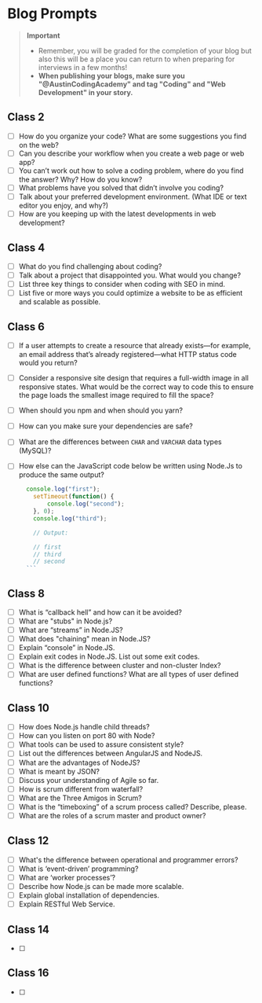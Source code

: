 # Blog Prompts

  > **Important**
  > - Remember, you will be graded for the completion of your blog but also this will be a place you can return to when preparing for interviews in a few months!
  > - **When publishing your blogs, make sure you "@AustinCodingAcademy" and tag "Coding" and "Web Development" in your story.**

## Class 2

- [ ] How do you organize your code? What are some suggestions you find on the web?
- [ ] Can you describe your workflow when you create a web page or web app?
- [ ] You can’t work out how to solve a coding problem, where do you find the answer? Why? How do you know?
- [ ] What problems have you solved that didn’t involve you coding?
- [ ] Talk about your preferred development environment. (What IDE or text editor you enjoy, and why?)
- [ ] How are you keeping up with the latest developments in web development?

## Class 4

- [ ] What do you find challenging about coding?
- [ ] Talk about a project that disappointed you. What would you change?
- [ ] List three key things to consider when coding with SEO in mind.
- [ ] List five or more ways you could optimize a website to be as efficient and scalable as possible.

## Class 6

- [ ] If a user attempts to create a resource that already exists—for example, an email address that’s already registered—what HTTP status code would you return?
- [ ] Consider a responsive site design that requires a full-width image in all responsive states. What would be the correct way to code this to ensure the page loads the smallest image required to fill the space?
- [ ] When should you npm and when should you yarn?
- [ ] How can you make sure your dependencies are safe?
- [ ] What are the differences between `CHAR` and `VARCHAR` data types (MySQL)?
- [ ] How else can the JavaScript code below be written using Node.Js to produce the same output?

    ```javascript
      console.log("first");
        setTimeout(function() {
            console.log("second");
        }, 0);
        console.log("third");

        // Output:

        // first
        // third
        // second
      ```

## Class 8

- [ ] What is “callback hell” and how can it be avoided?
- [ ] What are "stubs" in Node.js?
- [ ] What are “streams” in Node.JS?
- [ ] What does "chaining" mean in Node.JS?
- [ ] Explain “console” in Node.JS.
- [ ] Explain exit codes in Node.JS. List out some exit codes.
- [ ] What is the difference between cluster and non-cluster Index?
- [ ] What are user defined functions? What are all types of user defined functions?

## Class 10

- [ ] How does Node.js handle child threads?
- [ ] How can you listen on port 80 with Node?
- [ ] What tools can be used to assure consistent style?
- [ ] List out the differences between AngularJS and NodeJS.
- [ ] What are the advantages of NodeJS?
- [ ] What is meant by JSON?
- [ ] Discuss your understanding of Agile so far.
- [ ] How is scrum different from waterfall?
- [ ] What are the Three Amigos in Scrum?
- [ ] What is the “timeboxing” of a scrum process called? Describe, please.
- [ ] What are the roles of a scrum master and product owner?

## Class 12

- [ ] What's the difference between operational and programmer errors?
- [ ] What is ‘event-driven’ programming?
- [ ] What are ‘worker processes’?
- [ ] Describe how Node.js can be made more scalable.
- [ ] Explain global installation of dependencies.
- [ ] Explain RESTful Web Service.

## Class 14

- [ ]

## Class 16

- [ ]